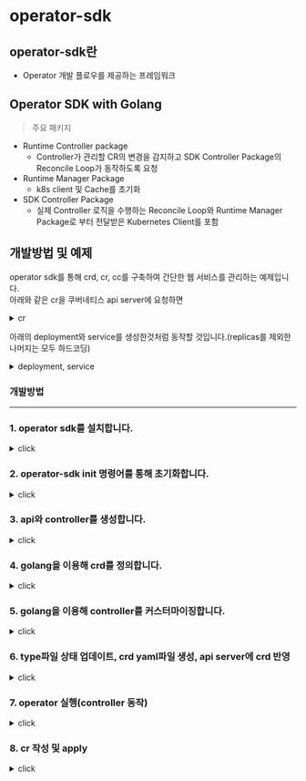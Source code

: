# operator-sdk
## operator-sdk란
- Operator 개발 플로우를 제공하는 프레임워크

## Operator SDK with Golang
> 주요 패키지
- Runtime Controller package
    - Controller가 관리할 CR의 변경을 감지하고 SDK Controller Package의 Reconcile Loop가 동작하도록 요청
- Runtime Manager Package
    - k8s client 및 Cache를 초기화
- SDK Controller Package
    - 실제 Controller 로직을 수행하는 Reconcile Loop와 Runtime Manager Package로 부터 전달받은 Kubernetes Client를 포함

## 개발방법 및 예제

operator sdk를 통해 crd, cr, cc를 구축하여 간단한 웹 서비스를 관리하는 예제입니다.  
아래와 같은 cr을 쿠버네티스 api server에 요청하면
<details><summary>cr</summary>
<p>

```yml
apiVersion: mygroup.example.com/v1
kind: Hello
metadata:
  name: hello-sample
  namespace: default
spec:
  size: 3 # cr의 size라는 field로 pod의 갯수를 제어하겠습니다.
```

</p>
</details>

아래의 deployment와 service를 생성한것처럼 동작할 것입니다.(replicas를 제외한 나머지는 모두 하드코딩)
<details><summary>deployment, service</summary>
<p>

```yml
apiVersion: apps/v1
kind: Deployment
metadata:
  name: echoservice-dp
  namespace: jh
spec:
  replicas: 3 # cr의 size 입니다. 
  selector:
    matchLabels:
      app: echoservice
  template:
    metadata:
      labels:
        app: echoservice
    spec:
      containers:
        - name: echoservice
          image: repo.iris.tools/test/echoproject:4
```

```yml
apiVersion: v1
kind: Service
metadata:
  name: echoservice-np
  namespace: jh
spec:
  type: NodePort
  ports:
    - port: 8375 
      protocol: TCP 
      targetPort: 8395 
      nodePort: 30012 
  selector: 
    app: echoservice
```

</p>
</details>


### 개발방법
---
### 1. operator sdk를 설치합니다.
<details><summary>click</summary>
<p>

[operator-sdk 설치](https://sdk.operatorframework.io/docs/building-operators/golang/installation/)

```bash
# 해당 명령어를 입력했을때 version이 정상적으로 출력되면 설치완료 
operator-sdk version  
```

</p>
</details>

### 2. operator-sdk init 명령어를 통해 초기화합니다.
<details><summary>click</summary>
<p>

```bash
operator-sdk init --domain=example.com --repo=github.com/my/tutorial 
```

</p>
</details>

### 3. api와 controller를 생성합니다.
<details><summary>click</summary>
<p>

```bash
operator-sdk create api --version=v1 --kind=MyProject --group=jhgroup

## 아래와 같은 질문이 올라오면 모두 y 해줍니다.
Create Resource [y/n]
y
Create Controller [y/n]
y
```

</p>
</details>


### 4. golang을 이용해 crd를 정의합니다.
<details><summary>click</summary>
<p>
api/{version} 아래에 위치한 {kind}_types.go 파일을 수정합니다.<br>
추후 make manifest라는 명령어를 사용하면 해당 go 파일로 정의한 crd의 yaml파일이 생성됩니다.

```bash

```

</p>
</details>

### 5. golang을 이용해 controller를 커스터마이징합니다.

<details><summary>click</summary>
<p>
/controllers 아래에 위치한 {kind}_controller.go 파일을 수정해서 Controller의 로직을 직접 구현합니다.

```bash

```

</p>
</details>

### 6. type파일 상태 업데이트, crd yaml파일 생성, api server에 crd 반영

<details><summary>click</summary>
<p>

type파일 상태를 업데이트합니다.

```bash
make generate
```

crd yaml파일을 생성합니다.
config/crd/bases 아래에 crd yaml파일이 생성됩니다.
```bash
make manifests
```

crd 적용
```bash
make install
```

crd 적용 확인 {kind}.{group}.{domain} 으로 crd가 적용되어 있습니다.
```bash
kubectl get crd
kubectl explain {kind}
```

</p>
</details>

### 7. operator 실행(controller 동작)
<details><summary>click</summary>
<p>


```bash
make run
# or
go run main.go
# or
debugging!!!!!!!!!!!
```

</p>
</details>

### 8. cr 작성 및 apply
<details><summary>click</summary>
<p>

crd/samples 아래에 {group}_{version}_{kind}.yaml 파일에 apiversion이 적용되어있습니다.<br>
crd를 참고하여 작성하고 apply하여 쿠버네티스가 원하는대로 동작하는지 확인합니다.

</p>
</details>